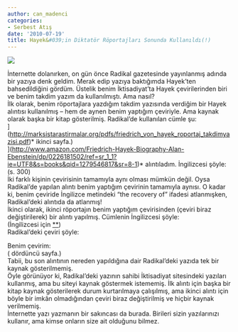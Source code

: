 ```yaml
---
author: can_madenci
categories:
- Serbest Atış
date: '2010-07-19'
title: Hayek&#039;in Diktatör Röportajları Sonunda Kullanıldı(!)
---
```


![](http://www.edutopia.org/images/graphics/plagiarism.jpg)

   
İnternette dolanırken, on gün önce Radikal gazetesinde yayınlanmış *[](http://www.radikal.com.tr/Radikal.aspx?aType=RadikalDetay&ArticleID=1007154&Date=18.07.2010&CategoryID=83)* adında bir yazıya denk geldim. Merak edip yazıya baktığımda Hayek’ten bahsedildiğini gördüm. Üstelik benim İktisadiyat’ta *[](https://iktisadiyat.com/2010/03/25/hayekin-diktator-roportajlari/)* Hayek çevirilerinden biri ve benim takdim yazım da kullanılmıştı. Ama nasıl?  
İlk olarak, benim röportajlara yazdığım takdim yazısında verdiğim bir Hayek alıntısı kullanılmış – hem de aynen benim yaptığım çeviriyle. Ama kaynak olarak başka bir kitap gösterilmiş. Radikal’de kullanılan cümle şu:  
](http://marksistarastirmalar.org/pdfs/friedrich_von_hayek_roportaj_takdimyazisi.pdf)* ikinci sayfa.)  
](http://www.amazon.com/Friedrich-Hayek-Biography-Alan-Ebenstein/dp/0226181502/ref=sr_1_1?ie=UTF8&s=books&qid=1279546817&sr=8-1)* alıntıladım. İngilizcesi şöyle:  
 (s. 300)  
İki farklı kişinin çevirisinin tamamıyla aynı olması mümkün değil. Oysa Radikal’de yapılan alıntı benim yaptığım çevirinin tamamıyla aynısı. O kadar ki, benim çeviride İngilizce metindeki “the recovery of” ifadesi atlanmışken, Radikal’deki alıntıda da atlanmış!  
İkinci olarak, ikinci röportajın benim yaptığım çevirisinden (çeviri biraz değiştirilerek) bir alıntı yapılmış. Cümlenin İngilizcesi şöyle:  
 (İngilizcesi için [**](http://www.fahayek.org/index.php?option=com_content&task=view&id=147&Itemid=0))  
Radikal’deki çeviri şöyle:  
  
Benim çevirim:  
 (*[](http://marksistarastirmalar.org/pdfs/friedrich_von_hayek_roportaj2.pdf)* dördüncü sayfa.)  
Tabii, bu son alıntının nereden yapıldığına dair Radikal’deki yazıda tek bir kaynak gösterilmemiş.  
Öyle görünüyor ki, Radikal’deki yazının sahibi İktisadiyat sitesindeki yazıları kullanmış, ama bu siteyi kaynak göstermek istememiş. İlk alıntı için başka bir kitap kaynak gösterilerek durum kurtarılmaya çalışılmış, ama ikinci alıntı için böyle bir imkân olmadığından çeviri biraz değiştirilmiş ve hiçbir kaynak verilmemiş.  
İnternette yazı yazmanın bir sakıncası da burada. Birileri sizin yazılarınızı kullanır, ama kimse onların size ait olduğunu bilmez.